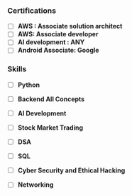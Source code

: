 
### Certifications

- [ ] **AWS : Associate solution architect**
- [ ] **AWS: Associate developer**
- [ ] **AI development : ANY**
- [ ] **Android Associate: Google**

### Skills

- [ ] **Python**
- [ ] **Backend All Concepts**
- [ ] **AI Development**
- [ ] **Stock Market Trading**
- [ ] **DSA**
- [ ] **SQL**
- [ ] **Cyber Security and Ethical Hacking**
- [ ] **Networking**

